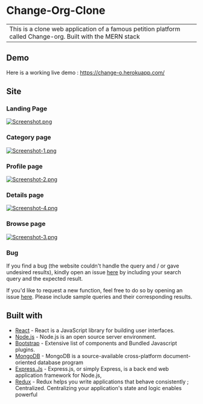 # Change-Org-Clone

<table>
<tr>
<td>
This is a clone web application of a famous petition platform called Change-org. Built with the MERN stack
</td>
</tr>
</table>


## Demo
Here is a working live demo :  https://change-o.herokuapp.com/


## Site

### Landing Page

[![Screenshot.png](https://i.postimg.cc/76wT6Pks/Screenshot.png)](https://postimg.cc/f3qbqNkm)

### Category page

[![Screenshot-1.png](https://i.postimg.cc/SKsxtXmp/Screenshot-1.png)](https://postimg.cc/TKzxK3yk)

### Profile page

[![Screenshot-2.png](https://i.postimg.cc/MGydNG5d/Screenshot-2.png)](https://postimg.cc/KK8PgxdM)

### Details page

[![Screenshot-4.png](https://i.postimg.cc/0N8w52xt/Screenshot-4.png)](https://postimg.cc/FYBRDvYc)

### Browse page

[![Screenshot-3.png](https://i.postimg.cc/13SH6SsF/Screenshot-3.png)](https://postimg.cc/YhXYKJ42)



### Bug 

If you find a bug (the website couldn't handle the query and / or gave undesired results), kindly open an issue [here](https://github.com/DevAthul-88/Change-Org-Clone/issues) by including your search query and the expected result.

If you'd like to request a new function, feel free to do so by opening an issue [here](https://github.com/DevAthul-88/Change-Org-Clone/issues). Please include sample queries and their corresponding results.


## Built with 

- [React](https://www.w3schools.com/react/default.asp) - React is a JavaScript library for building user interfaces.
- [Node.js](https://www.w3schools.com/nodejs/default.asp) - Node.js is an open source server environment.
- [Bootstrap](https://www.w3schools.com/bootstrap4/default.asp) - Extensive list of components and  Bundled Javascript plugins.
- [MongoDB](https://docs.mongodb.com/) - 
MongoDB is a source-available cross-platform document-oriented database program
- [Express.Js](http://expressjs.com/) - Express.js, or simply Express, is a back end web application framework for Node.js,
- [Redux](https://redux.js.org/) - Redux helps you write applications that behave consistently ; Centralized. Centralizing your application's state and logic enables powerful




